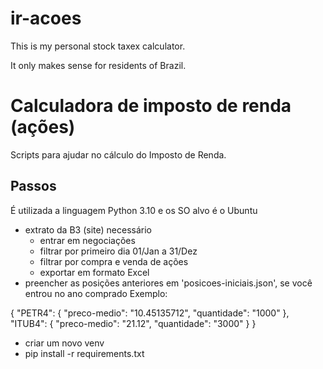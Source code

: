 # ir-acoes

This is my personal stock taxex calculator.

It only makes sense for residents of Brazil.

# Calculadora de imposto de renda (ações)

Scripts para ajudar no cálculo do Imposto de Renda.

## Passos

É utilizada a linguagem Python 3.10 e os SO alvo é o Ubuntu

- extrato da B3 (site) necessário
  - entrar em negociações
  - filtrar por primeiro dia 01/Jan a 31/Dez
  - filtrar por compra e venda de ações
  - exportar em formato Excel
- preencher as posições anteriores em 'posicoes-iniciais.json', se você entrou no ano comprado
Exemplo:

{
  "PETR4": {
      "preco-medio": "10.45135712",
      "quantidade": "1000"
  },
  "ITUB4": {
      "preco-medio": "21.12",
      "quantidade": "3000"
  }
}

- criar um novo venv
- pip install -r requirements.txt
